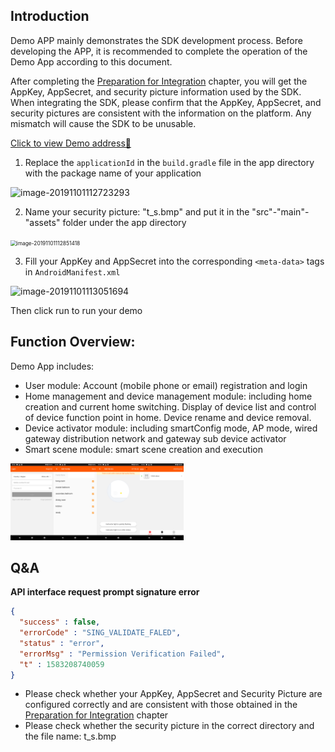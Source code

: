 ## Introduction

Demo APP mainly demonstrates the SDK development process. Before developing the APP, it is recommended to complete the operation of the Demo App according to this document.

After completing the [Preparation for Integration](https://tuyainc.github.io/tuyasmart_home_android_sdk_doc/en/resource/Preparation.html) chapter, you will get the AppKey, AppSecret, and security picture information used by the SDK. When integrating the SDK, please confirm that the AppKey, AppSecret, and security pictures are consistent with the information on the platform. Any mismatch will cause the SDK to be unusable.

[Click to view Demo address🔗](https://github.com/TuyaInc/tuyasmart_home_android_sdk/tree/master/TuyaSmartHomeSdkDemo)

1. Replace the `applicationId` in the `build.gradle` file in the app directory with the package name of your application 

![image-20191101112723293](https://github.com/TuyaInc/tuyasmart_home_android_sdk/raw/master/TuyaSmartHomeSdkDemo/images/image-20191101112723293.png)

2. Name your security picture: "t_s.bmp" and put it in the "src"-"main"-"assets" folder under the app directory

<img src="https://github.com/TuyaInc/tuyasmart_home_android_sdk/raw/master/TuyaSmartHomeSdkDemo/images/image-20191101112851418.png" alt="image-20191101112851418" style="zoom:60%;" />

3. Fill your AppKey and AppSecret into the corresponding `<meta-data>` tags in `AndroidManifest.xml`

![image-20191101113051694](https://github.com/TuyaInc/tuyasmart_home_android_sdk/raw/master/TuyaSmartHomeSdkDemo/images/image-20191101113051694.png)

Then click run to run your demo

## Function Overview:

Demo App includes:

- User module: Account (mobile phone or email) registration and login
- Home management and device management module: including home creation and current home switching. Display of device list and control of device function point in home. Device rename and device removal.
- Device activator module: including smartConfig mode, AP mode, wired gateway distribution network and gateway sub device activator
- Smart scene module: smart scene creation and execution

<img src="./images/demo_login.png" style="zoom: 12%;" /><img src="./images/demo_add_family.png" style="zoom: 12%;" /><img src="./images/demo_config.png" style="zoom: 12%;" /><img src="./images/demo_devices.png" style="zoom: 12%;" />

##  Q&A

**API interface request prompt signature error**

```json
{
  "success" : false,
  "errorCode" : "SING_VALIDATE_FALED",
  "status" : "error",
  "errorMsg" : "Permission Verification Failed",
  "t" : 1583208740059
}
```

* Please check whether your AppKey, AppSecret and Security Picture are configured correctly and are consistent with those obtained in the  [Preparation for Integration](https://tuyainc.github.io/tuyasmart_home_android_sdk_doc/en/resource/Preparation.html) chapter
* Please check whether the security picture in the correct directory and the file name: t_s.bmp